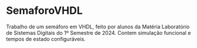 # SemaforoVHDL
Trabalho de um semáforo em VHDL, feito por alunos da Matéria Laboratório de Sistemas Digitais do 1º Semestre de 2024.
Contem simulação funcional e tempos de estado configuráveis.
